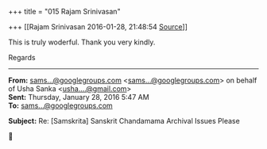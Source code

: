 +++
title = "015 Rajam Srinivasan"

+++
[[Rajam Srinivasan	2016-01-28, 21:48:54 [Source](https://groups.google.com/g/samskrita/c/lEK5fPdaArI)]]



This is truly woderful. Thank you very kindly.

  

Regards

  
  

------------------------------------------------------------------------

**From:** [sams...@googlegroups.com]() \<[sams...@googlegroups.com]()\> on behalf of Usha Sanka \<[usha....@gmail.com]()\>  
**Sent:** Thursday, January 28, 2016 5:47 AM  
**To:** [sams...@googlegroups.com]()

  
**Subject:** Re: \[Samskrita\] Sanskrit Chandamama Archival Issues Please




